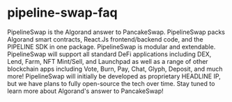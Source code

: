 # pipeline-swap-faq
PipelineSwap is the Algorand answer to PancakeSwap. PipelineSwap packs Algorand smart contracts, React.Js frontend/backend code, and the PIPELINE SDK in one package. PipelineSwap is modular and extendable. PipelineSwap will support all standard DeFi applications including DEX, Lend, Farm, NFT Mint/Sell, and Launchpad as well as a range of other blockchain apps including Vote, Burn, Pay, Chat, Glyph, Deposit, and much more! 
PipelineSwap will initially be developed as proprietary HEADLINE IP, but we have plans to fully open-source the tech over time. Stay tuned to learn more about Algorand's answer to PancakeSwap!
